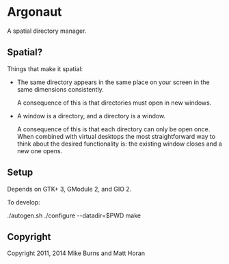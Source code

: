 Argonaut
========

A spatial directory manager.

Spatial?
--------

Things that make it spatial:

* The same directory appears in the same place on your screen in the same
  dimensions consistently.

  A consequence of this is that directories must open in new windows.

* A window is a directory, and a directory is a window.

  A consequence of this is that each directory can only be open once. When
  combined with virtual desktops the most straightforward way to think about
  the desired functionality is: the existing window closes and a new one opens.

Setup
-----

Depends on GTK+ 3, GModule 2, and GIO 2.

To develop:

  ./autogen.sh
  ./configure --datadir=$PWD
  make

Copyright
---------

Copyright 2011, 2014 Mike Burns and Matt Horan

